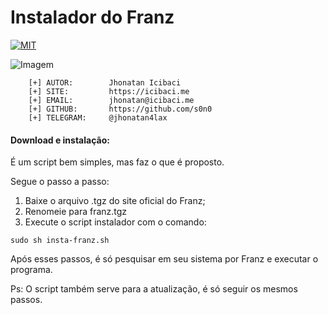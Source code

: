 # Instalador do Franz

[![MIT](https://img.shields.io/badge/license-MIT-blue.svg)](https://github.com/s0n0/insta-franz/blob/master/LICENSE)

![Imagem](http://meetfranz.com/images/favicon-8d94f384b0.png)

```
    [+] AUTOR:        Jhonatan Icibaci
    [+] SITE:         https://icibaci.me
    [+] EMAIL:        jhonatan@icibaci.me
    [+] GITHUB:       https://github.com/s0n0
    [+] TELEGRAM:     @jhonatan4lax
```
#### Download e instalação:

É um script bem simples, mas faz o que é proposto.

Segue o passo a passo:

1. Baixe o arquivo .tgz do site oficial do Franz;
2. Renomeie para franz.tgz
3. Execute o script instalador com o comando:
```
sudo sh insta-franz.sh
```
Após esses passos, é só pesquisar em seu sistema por Franz e executar o programa.

Ps: O script também serve para a atualização, é só seguir os mesmos passos.
